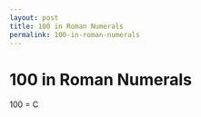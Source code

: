```yaml
---
layout: post
title: 100 in Roman Numerals
permalink: 100-in-roman-numerals
---
```


# 100 in Roman Numerals

100 = C

